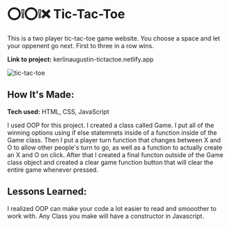 # ⁣⭕❕⭕❕❌ Tic-Tac-Toe

This is a two player tic-tac-toe game website. You choose a space and let your oppenent go next. First to three in a row wins.

**Link to project:** kerlinaugustin-tictactoe.netlify.app

![tic-tac-toe](https://user-images.githubusercontent.com/102834611/169176636-7819a8e2-3b69-4929-8f75-e9a4044a5d71.gif)

## How It's Made:

**Tech used:** HTML, CSS, JavaScript

I used OOP for this project. I created a class called Game. I put all of the winning options using if else statemnets inside of a function inside of the Game class. Then I put a player turn function that changes between X and O to allow other people's turn to go, as well as a function to actually create an X and O on click. After that I created a final functon outside of the Game class object and created a clear game function button that will clear the entire game whenever pressed.

## Lessons Learned:

I realized OOP can make your code a lot easier to read and smooother to work with. Any Class you make will have a constructor in Javascript. 

